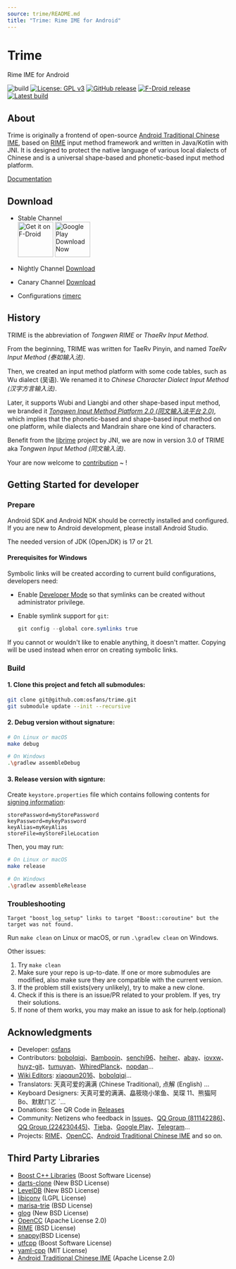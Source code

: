 ```yaml
---
source: trime/README.md
title: "Trime: Rime IME for Android"
---
```


<!--
SPDX-FileCopyrightText: 2015 - 2024 Rime community

SPDX-License-Identifier: GPL-3.0-or-later
-->

# Trime

Rime IME for Android

![build](https://github.com/osfans/trime/actions/workflows/commit-ci.yml/badge.svg?branch=develop)
[![License: GPL v3](https://img.shields.io/badge/License-GPL%20v3-blue.svg)](https://www.gnu.org/licenses/gpl-3.0)
[![GitHub release](https://img.shields.io/github/release/osfans/trime.svg)](https://github.com/osfans/trime/releases)
[![F-Droid release](https://img.shields.io/f-droid/v/com.osfans.trime.svg)](https://f-droid.org/packages/com.osfans.trime)
[![Latest build](https://img.shields.io/github/last-commit/osfans/trime.svg)](http://osfans.github.io/trime/)

<!-- [English](./index.en.md) | [简体中文](./index.md) | [繁體中文](./index.zh-Hant.md) -->

## About

Trime is originally a frontend of open-source [Android Traditional Chinese IME], based on [RIME] input method framework and written in Java/Kotlin with JNI. It is designed to protect the native language of various local dialects of Chinese and is a universal shape-based and phonetic-based input method platform.

[Documentation](https://github.com/osfans/trime/wiki)

## Download

- Stable Channel <br>
  [<img alt='Get it on F-Droid' src='https://fdroid.gitlab.io/artwork/badge/get-it-on.png' height='80px'/>](https://f-droid.org/packages/com.osfans.trime)
  [<img alt='Google Play Download Now' src='https://play.google.com/intl/en_us/badges/images/generic/en_badge_web_generic.png' height='80px'/>](https://play.google.com/store/apps/details?id=com.osfans.trime)

- Nightly Channel [Download](https://github.com/osfans/trime/releases/tag/nightly)

- Canary Channel [Download](https://github.com/osfans/trime/actions)

- Configurations [rimerc](https://github.com/Bambooin/rimerc)

## History

TRIME is the abbreviation of _Tongwen RIME_ or _ThaeRv Input Method_.

From the beginning, TRIME was written for TaeRv Pinyin, and named _TaeRv Input Method (泰如输入法)_.

Then, we created an input method platform with some code tables, such as Wu dialect (吴语). We renamed it to _Chinese Character Dialect Input Method (汉字方言输入法)_.

Later, it supports Wubi and Liangbi and other shape-based input method, we branded it [_Tongwen Input Method Platform 2.0 (同文输入法平台 2.0)_](https://github.com/osfans/trime-legacy), which implies that the phonetic-based and shape-based input method on one platform, while dialects and Mandrain share one kind of characters.

Benefit from the [librime](https://github.com/rime/librime) project by JNI, we are now in version 3.0 of TRIME aka _Tongwen Input Method (同文输入法)_.

Your are now welcome to [contribution](CONTRIBUTING.md) ~ !

## Getting Started for developer

### Prepare

Android SDK and Android NDK should be correctly installed and configured. If you are new to Android development, please install Android Studio.

The needed version of JDK (OpenJDK) is 17 or 21.

#### Prerequisites for Windows

Symbolic links will be created according to current build configurations, developers need:

- Enable [Developer Mode](https://learn.microsoft.com/en-us/windows/apps/get-started/enable-your-device-for-development) so that symlinks can be created without administrator privilege.

- Enable symlink support for `git`:

  ```powershell
  git config --global core.symlinks true
  ```

If you cannot or wouldn't like to enable anything, it doesn't matter. Copying will be used instead when error on creating symbolic links.

### Build

#### 1. Clone this project and fetch all submodules:

```sh
git clone git@github.com:osfans/trime.git
git submodule update --init --recursive
```

#### 2. Debug version without signature:

```sh
# On Linux or macOS
make debug

# On Windows
.\gradlew assembleDebug
```

#### 3. Release version with signture:

Create `keystore.properties` file which contains following contents for [signing information](https://developer.android.com/studio/publish/app-signing.html):

```gradle.properties
storePassword=myStorePassword
keyPassword=mykeyPassword
keyAlias=myKeyAlias
storeFile=myStoreFileLocation
```

Then, you may run:

```sh
# On Linux or macOS
make release

# On Windows
.\gradlew assembleRelease
```

### Troubleshooting

```
Target "boost_log_setup" links to target "Boost::coroutine" but the target was not found.
```

Run `make clean` on Linux or macOS, or run `.\gradlew clean` on Windows.

Other issues:

1. Try `make clean`
2. Make sure your repo is up-to-date. If one or more submodules are modified, also make sure they are compatible with the current version.
3. If the problem still exists(very unlikely), try to make a new clone.
4. Check if this is there is an issue/PR related to your problem. If yes, try their solutions.
5. If none of them works, you may make an issue to ask for help.(optional)

## Acknowledgments

- Developer: [osfans](https://github.com/osfans)
- Contributors: [boboIqiqi](https://github.com/boboIqiqi)、[Bambooin](https://github.com/Bambooin)、[senchi96](https://github.com/senchi96)、[heiher](https://github.com/heiher)、[abay](https://github.com/a342191555)、[iovxw](https://github.com/iovxw)、[huyz-git](https://github.com/huyz-git)、[tumuyan](https://github.com/tumuyan)、[WhiredPlanck](https://github.com/WhiredPlanck)、[nopdan](https://github.com/nopdan)...
- [Wiki Editors](https://github.com/osfans/trime/wiki): [xiaoqun2016](https://github.com/xiaoqun2016)、[boboIqiqi](https://github.com/boboIqiqi)...
- Translators: 天真可爱的满满 (Chinese Traditional), 点解 (English) ...
- Keyboard Designers: 天真可爱的满满、皛筱晓小笨鱼、吴琛 11、熊猫阿 Bo、默默ㄇㄛ ˋ...
- Donations: See QR Code in [Releases](https://github.com/osfans/trime/releases)
- Community: Netizens who feedback in [Issues](https://github.com/osfans/trime/issues)、[QQ Group (811142286)](https://jq.qq.com/?_wv=1027&k=AXdR80HN)、[QQ Group (224230445)](http://qm.qq.com/cgi-bin/qm/qr?_wv=1027&k=pg_q7UVumWYLq1Rk8kIAqkK1xGt64VnX&authKey=04m9l7OBO5H5vgrEL8IbpsmtnptWM60xy%2FUwYCfyvw9VcRhe8zRzAS1ezoemZdFr&noverify=0&group_code=224230445)、[Tieba](http://tieba.baidu.com/f?kw=rime)、[Google Play](https://play.google.com/store/apps/details?id=com.osfans.trime)、[Telegram](https://t.me/trime_dev)...
- Projects: [RIME]、[OpenCC]、[Android Traditional Chinese IME] and so on.

## Third Party Libraries

- [Boost C++ Libraries](https://www.boost.org/) (Boost Software License)
- [darts-clone](https://github.com/s-yata/darts-clone) (New BSD License)
- [LevelDB](https://github.com/google/leveldb) (New BSD License)
- [libiconv](https://www.gnu.org/software/libiconv/) (LGPL License)
- [marisa-trie](https://github.com/s-yata/marisa-trie) (BSD License)
- [glog](https://github.com/google/glog) (New BSD License)
- [OpenCC](https://github.com/BYVoid/OpenCC) (Apache License 2.0)
- [RIME](https://rime.im) (BSD License)
- [snappy](https://github.com/google/snappy)(BSD License)
- [utfcpp](https://github.com/nemtrif/utfcpp) (Boost Software License)
- [yaml-cpp](https://github.com/jbeder/yaml-cpp) (MIT License)
- [Android Traditional Chinese IME](https://code.google.com/p/android-traditional-chinese-ime/) (Apache License 2.0)

[Android Traditional Chinese IME]: https://code.google.com/p/android-traditional-chinese-ime/
[RIME]: http://rime.im
[OpenCC]: https://github.com/BYVoid/OpenCC
